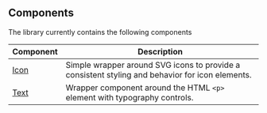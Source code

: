 ## Components

The library currently contains the following components

| Component                      | Description                                                                                     |
| ------------------------------ | ----------------------------------------------------------------------------------------------- |
| [Icon](/pages/components/icon) | Simple wrapper around SVG icons to provide a consistent styling and behavior for icon elements. |
| [Text](/pages/components/text) | Wrapper component around the HTML `<p>` element with typography controls.                       |
